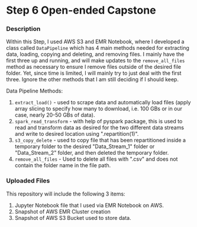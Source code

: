 # Step 6 Open-ended Capstone

### Description
Within this Step, I used AWS S3 and EMR Notebook, where I developed a class called ```DataPipeline``` which has 4 main methods needed for extracting data, loading, copying and deleting, and removing files. I mainly have the first three up and running, and will make updates to the ```remove_all_files``` method as necessary to ensure I remove files outside of the desired file folder. Yet, since time is limited, I will mainly try to just deal with the first three. Ignore the other methods that I am still deciding if I should keep.

Data Pipeline Methods:
1. ```extract_load()``` - used to scrape data and automatically load files (apply array slicing to specify how many to download, i.e. 100 GBs or in our case, nearly 20-50 GBs of data).
2. ```spark_read_transform``` - with help of pyspark package, this is used to read and transform data as desired for the two different data streams and write to desired location using ".repartition(1)".
3. ```s3_copy_delete``` - used to copy file that has been repartitioned inside a temporary folder to the desired "Data_Stream_1" folder or "Data_Stream_2" folder, and then deleted the temporary folder.
4. ```remove_all_files``` - Used to delete all files with ".csv" and does not contain the folder name in the file path.

### Uploaded Files
This repository will include the following 3 items:
1. Jupyter Notebook file that I used via EMR Notebook on AWS.
2. Snapshot of AWS EMR Cluster creation
3. Snapshot of AWS S3 Bucket used to store data.

